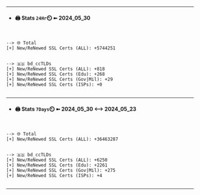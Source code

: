 

---
- #### 🖨️ **Stats** `24Hr`⏲️ ➼ 2024_05_30
```console


--> 🌐 Total
[+] New/ReNewed SSL Certs (ALL): +5744251


--> 🇧🇩 bd_ccTLDs
[+] New/ReNewed SSL Certs (ALL): +818
[+] New/ReNewed SSL Certs (Edu): +268
[+] New/ReNewed SSL Certs (Gov|Mil): +29
[+] New/ReNewed SSL Certs (ISPs): +0


```

---
- #### 🖨️ **Stats** `7Days`⏲️ ➼ 2024_05_30 <--> 2024_05_23
```console


--> 🌐 Total
[+] New/ReNewed SSL Certs (ALL): +36463287


--> 🇧🇩 bd_ccTLDs
[+] New/ReNewed SSL Certs (ALL): +6250
[+] New/ReNewed SSL Certs (Edu): +2261
[+] New/ReNewed SSL Certs (Gov|Mil): +275
[+] New/ReNewed SSL Certs (ISPs): +4


```

---

